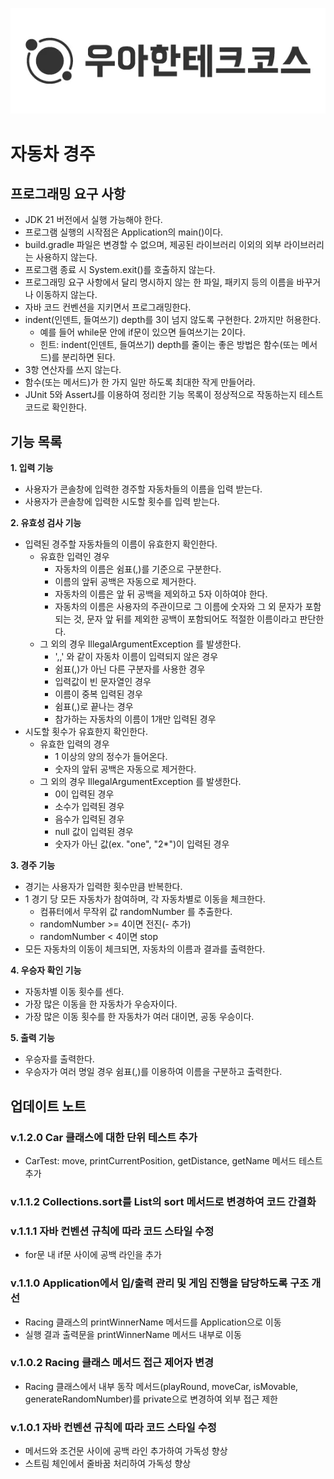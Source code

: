 <p align="center">
  <img src="https://github.com/YeonjiIsGonji/java-calculator-7/blob/YeonjiIsGonji/%E1%84%8B%E1%85%AE%E1%84%90%E1%85%A6%E1%84%8F%E1%85%A9%20%E1%84%85%E1%85%A9%E1%84%80%E1%85%A9.png?raw=true">
</p>

# 자동차 경주

## 프로그래밍 요구 사항
- JDK 21 버전에서 실행 가능해야 한다.
- 프로그램 실행의 시작점은 Application의 main()이다.
- build.gradle 파일은 변경할 수 없으며, 제공된 라이브러리 이외의 외부 라이브러리는 사용하지 않는다.
- 프로그램 종료 시 System.exit()를 호출하지 않는다.
- 프로그래밍 요구 사항에서 달리 명시하지 않는 한 파일, 패키지 등의 이름을 바꾸거나 이동하지 않는다.
- 자바 코드 컨벤션을 지키면서 프로그래밍한다.
- indent(인덴트, 들여쓰기) depth를 3이 넘지 않도록 구현한다. 2까지만 허용한다.
  - 예를 들어 while문 안에 if문이 있으면 들여쓰기는 2이다.
  - 힌트: indent(인덴트, 들여쓰기) depth를 줄이는 좋은 방법은 함수(또는 메서드)를 분리하면 된다.
- 3항 연산자를 쓰지 않는다.
- 함수(또는 메서드)가 한 가지 일만 하도록 최대한 작게 만들어라.
- JUnit 5와 AssertJ를 이용하여 정리한 기능 목록이 정상적으로 작동하는지 테스트 코드로 확인한다.

## 기능 목록
**1. 입력 기능**
- 사용자가 콘솔창에 입력한 경주할 자동차들의 이름을 입력 받는다.
- 사용자가 콘솔창에 입력한 시도할 횟수를 입력 받는다.

**2. 유효성 검사 기능**
- 입력된 경주할 자동차들의 이름이 유효한지 확인한다.
  - 유효한 입력인 경우
    - 자동차의 이름은 쉼표(,)를 기준으로 구분한다.
    - 이름의 앞뒤 공백은 자동으로 제거한다.
    - 자동차의 이름은 앞 뒤 공백을 제외하고 5자 이하여야 한다.
    - 자동차의 이름은 사용자의 주관이므로 그 이름에 숫자와 그 외 문자가 포함되는 것, 문자 앞 뒤를 제외한 공백이 포함되어도 적절한 이름이라고 판단한다. 
  - 그 외의 경우 IllegalArgumentException 를 발생한다.
    - ',,' 와 같이 자동차 이름이 입력되지 않은 경우
    - 쉼표(,)가 아닌 다른 구분자를 사용한 경우
    - 입력값이 빈 문자열인 경우
    - 이름이 중복 입력된 경우
    - 쉼표(,)로 끝나는 경우
    - 참가하는 자동차의 이름이 1개만 입력된 경우
- 시도할 횟수가 유효한지 확인한다.
  - 유효한 입력의 경우
    - 1 이상의 양의 정수가 들어온다.
    - 숫자의 앞뒤 공백은 자동으로 제거한다.
  - 그 외의 경우 IllegalArgumentException 를 발생한다.
    - 0이 입력된 경우
    - 소수가 입력된 경우
    - 음수가 입력된 경우
    - null 값이 입력된 경우
    - 숫자가 아닌 값(ex. "one", "2*")이 입력된 경우

**3. 경주 기능**
- 경기는 사용자가 입력한 횟수만큼 반복한다.
- 1 경기 당 모든 자동차가 참여하며, 각 자동차별로 이동을 체크한다.
  - 컴퓨터에서 무작위 값 randomNumber 를 추출한다.
  - randomNumber >= 4이면 전진(- 추가)
  - randomNumber < 4이면 stop
- 모든 자동차의 이동이 체크되면, 자동차의 이름과 결과를 출력한다.

**4. 우승자 확인 기능**
- 자동차별 이동 횟수를 센다.
- 가장 많은 이동을 한 자동차가 우승자이다.
- 가장 많은 이동 횟수를 한 자동차가 여러 대이면, 공동 우승이다.

**5. 출력 기능**
- 우승자를 출력한다.
- 우승자가 여러 명일 경우 쉼표(,)를 이용하여 이름을 구분하고 출력한다.

## 업데이트 노트
### v.1.2.0 Car 클래스에 대한 단위 테스트 추가
- CarTest: move, printCurrentPosition, getDistance, getName 메서드 테스트 추가

### v.1.1.2 Collections.sort를 List의 sort 메서드로 변경하여 코드 간결화

### v.1.1.1 자바 컨벤션 규칙에 따라 코드 스타일 수정
- for문 내 if문 사이에 공백 라인을 추가

### v.1.1.0 Application에서 입/출력 관리 및 게임 진행을 담당하도록 구조 개선
- Racing 클래스의 printWinnerName 메서드를 Application으로 이동
- 실행 결과 출력문을 printWinnerName 메서드 내부로 이동

### v.1.0.2 Racing 클래스 메서드 접근 제어자 변경
- Racing 클래스에서 내부 동작 메서드(playRound, moveCar, isMovable, generateRandomNumber)를 private으로 변경하여 외부 접근 제한

### v.1.0.1 자바 컨벤션 규칙에 따라 코드 스타일 수정
- 메서드와 조건문 사이에 공백 라인 추가하여 가독성 향상
- 스트림 체인에서 줄바꿈 처리하여 가독성 향상